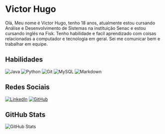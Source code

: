 # Victor Hugo
Olá, Meu nome é Victor Hugo, tenho 18 anos, atualmente estou cursando Análise e Desenvolvimento de Sistemas na instituição Senac e estou cursando inglês na Fisk.
Tenho habilidade e facil aprendizado com coisas relacionadas a computador e tecnologia em geral.
Sei me comunicar bem e trabalhar em equipe.

## Habilidades
![Java](https://img.shields.io/badge/java-%23ED8B00.svg?style=for-the-badge&logo=openjdk&logoColor=white) ![Python](https://img.shields.io/badge/python-3670A0?style=for-the-badge&logo=python&logoColor=ffdd54)
 ![Git](https://img.shields.io/badge/GIT-E44C30?style=for-the-badge&logo=git&logoColor=white) ![MySQL](https://img.shields.io/badge/MySQL-00000F?style=for-the-badge&logo=mysql&logoColor=white) ![Markdown](https://img.shields.io/badge/Markdown-000?style=for-the-badge&logo=markdown) 
## Redes Sociais
[![LinkedIn](https://img.shields.io/badge/LinkedIn-0077B5?style=for-the-badge&logo=linkedin&logoColor=white)](https://www.linkedin.com/in/victor-hugo-pires-4542462a4/) [![GitHub](https://img.shields.io/badge/GitHub-100000?style=for-the-badge&logo=github&logoColor=white)](https://github.com/DevVictorH)

## GitHub Stats
![GitHub Stats](https://github-readme-stats.vercel.app/api?username=DevVictorH&theme=transparent&bg_color=000&border_color=30A3DC&show_icons=true&icon_color=30A3DC&title_color=E94D5F&text_color=FFF)

